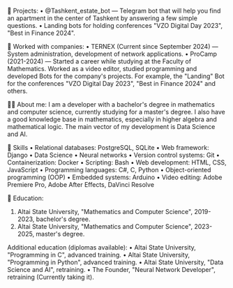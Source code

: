 💼 Projects:
• @Tashkent_estate_bot — Telegram bot that will help you find an apartment in the center of Tashkent by answering a few simple questions.
• Landing bots for holding conferences "VZO Digital Day 2023", "Best in Finance 2024".

🏢 Worked with companies:
• TERNEX (Current since September 2024) — System administration, development of network applications.
• ProCamp (2021-2024) — Started a career while studying at the Faculty of Mathematics. Worked as a video editor, studied programming and developed Bots for the company's projects. For example, the "Landing" Bot for the conferences "VZO Digital Day 2023", "Best in Finance 2024" and others.

🧑‍💻 About me:
I am a developer with a bachelor's degree in mathematics and computer science, currently studying for a master's degree. I also have a good knowledge base in mathematics, especially in higher algebra and mathematical logic. The main vector of my development is Data Science and AI.

🔧 Skills
• Relational databases: PostgreSQL, SQLite
• Web framework: Django
• Data Science
• Neural networks
• Version control systems: Git
• Containerization: Docker
• Scripting: Bash
• Web development: HTML, CSS, JavaScript
• Programming languages: C#, C, Python
• Object-oriented programming (OOP)
• Embedded systems: Arduino
• Video editing: Adobe Premiere Pro, Adobe After Effects, DaVinci Resolve

📖 Education:
1) Altai State University, "Mathematics and Computer Science", 2019-2023, bachelor's degree.
2) Altai State University, "Mathematics and Computer Science", 2023-2025, master's degree.

Additional education (diplomas available):
• Altai State University, "Programming in C", advanced training.
• Altai State University, "Programming in Python", advanced training.
• Altai State University, "Data Science and AI", retraining.
• The Founder, "Neural Network Developer", retraining (Currently taking it).
